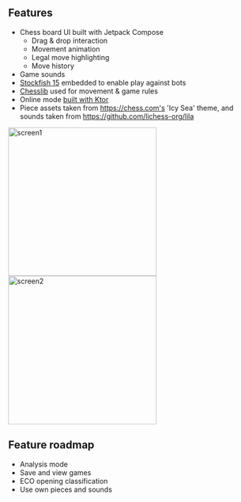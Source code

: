 ## Features

- Chess board UI built with Jetpack Compose
  - Drag & drop interaction
  - Movement animation
  - Legal move highlighting
  - Move history
- Game sounds
- [Stockfish 15](https://stockfishchess.org/) embedded to enable play against bots
- [Chesslib](https://github.com/bhlangonijr/chesslib) used for movement & game rules
- Online mode [built with Ktor](https://github.com/jlmcdonnell/chess-server)
- Piece assets taken from https://chess.com's 'Icy Sea' theme, and sounds taken from https://github.com/lichess-org/lila

<img width="300" alt="screen1" src="https://user-images.githubusercontent.com/2794581/229290301-0b6f78b9-5a6d-427e-9aae-5272c702e091.png"> <img width="300" alt="screen2" src="https://user-images.githubusercontent.com/2794581/229290311-6fef7645-8bae-43d5-82df-c338226ea7b9.png">

## Feature roadmap

- Analysis mode
- Save and view games
- ECO opening classification
- Use own pieces and sounds
